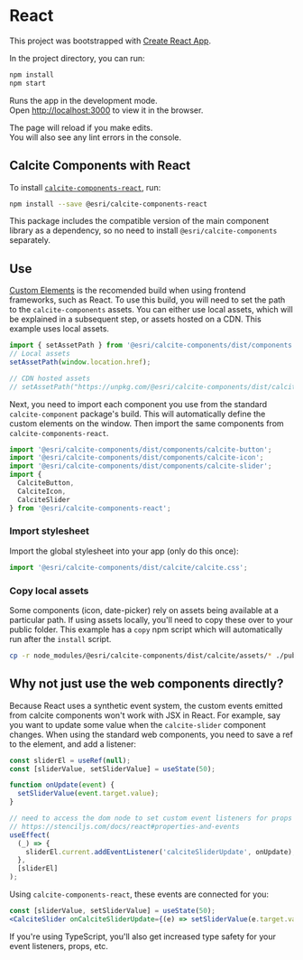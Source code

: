 # React

This project was bootstrapped with [Create React App](https://github.com/facebook/create-react-app).

In the project directory, you can run:

```sh
npm install
npm start
```

Runs the app in the development mode.<br />
Open [http://localhost:3000](http://localhost:3000) to view it in the browser.

The page will reload if you make edits.<br />
You will also see any lint errors in the console.

## Calcite Components with React

To install [`calcite-components-react`](https://www.npmjs.com/package/@esri/calcite-components-react), run:

```sh
npm install --save @esri/calcite-components-react
```

This package includes the compatible version of the main component library as a dependency, so no need to install `@esri/calcite-components` separately.

## Use

[Custom Elements](https://stenciljs.com/docs/custom-elements) is the recomended build when using frontend frameworks, such as React. To use this build, you will need to set the path to the `calcite-components` assets. You can either use local assets, which will be explained in a subsequent step, or assets hosted on a CDN. This example uses local assets.

```jsx
import { setAssetPath } from '@esri/calcite-components/dist/components';
// Local assets
setAssetPath(window.location.href);

// CDN hosted assets
// setAssetPath("https://unpkg.com/@esri/calcite-components/dist/calcite/assets");
```

Next, you need to import each component you use from the standard `calcite-component` package's build. This will automatically define the custom elements on the window. Then import the same components from `calcite-components-react`.

```jsx
import '@esri/calcite-components/dist/components/calcite-button';
import '@esri/calcite-components/dist/components/calcite-icon';
import '@esri/calcite-components/dist/components/calcite-slider';
import {
  CalciteButton,
  CalciteIcon,
  CalciteSlider
} from '@esri/calcite-components-react';
```

### Import stylesheet

Import the global stylesheet into your app (only do this once):

```js
import '@esri/calcite-components/dist/calcite/calcite.css';
```

### Copy local assets

Some components (icon, date-picker) rely on assets being available at a particular path. If using assets locally, you'll need to copy these over to your public folder. This example has a `copy` npm script which will automatically run after the `install` script.

```sh
cp -r node_modules/@esri/calcite-components/dist/calcite/assets/* ./public/assets/
```

## Why not just use the web components directly?

Because React uses a synthetic event system, the custom events emitted from calcite components won't work with JSX in React. For example, say you want to update some value when the `calcite-slider` component changes. When using the standard web components, you need to save a ref to the element, and add a listener:

```jsx
const sliderEl = useRef(null);
const [sliderValue, setSliderValue] = useState(50);

function onUpdate(event) {
  setSliderValue(event.target.value);
}

// need to access the dom node to set custom event listeners for props that aren't strings / numbers
// https://stenciljs.com/docs/react#properties-and-events
useEffect(
  (_) => {
    sliderEl.current.addEventListener('calciteSliderUpdate', onUpdate);
  },
  [sliderEl]
);
```

Using `calcite-components-react`, these events are connected for you:

```jsx
const [sliderValue, setSliderValue] = useState(50);
<CalciteSlider onCalciteSliderUpdate={(e) => setSliderValue(e.target.value)} />;
```

If you're using TypeScript, you'll also get increased type safety for your event listeners, props, etc.
